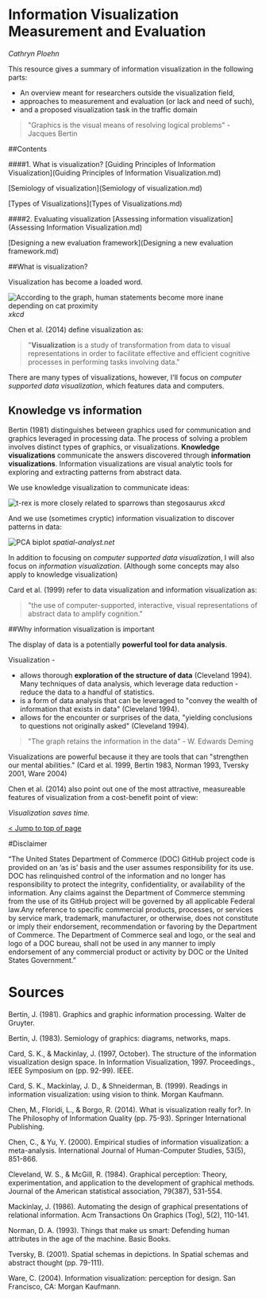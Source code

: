 Information Visualization Measurement and Evaluation
=======

_Cathryn Ploehn_

This resource gives a summary of information visualization in the following parts: 

- An overview meant for researchers outside the visualization field, 
- approaches to measurement and evaluation (or lack and need of such), 
- and a proposed visualization task in the traffic domain

> "Graphics is the visual means of resolving logical problems" - Jacques Bertin

##Contents

####1. What is visualization?
[Guiding Principles of Information Visualization](Guiding Principles of Information Visualization.md)

[Semiology of visualization](Semiology of visualization.md)

[Types of Visualizations](Types of Visualizations.md)

####2. Evaluating visualization
[Assessing information visualization](Assessing Information Visualization.md)

[Designing a new evaluation framework](Designing a new evaluation framework.md)

##What is visualization?

Visualization has become a loaded word. 

![According to the graph, human statements become more inane depending on cat proximity](/images/cat_proximity.png) _xkcd_

Chen et al. (2014) define visualization as:

> "__Visualization__ is a study of transformation from data to visual representations in order to facilitate effective and efficient cognitive processes in performing tasks involving data."

There are many types of visualizations, however, I'll focus on _computer supported data visualization_, which features data and computers. 

## Knowledge vs information 

Bertin (1981) distinguishes between graphics used for communication and graphics leveraged in processing data. The process of solving a problem involves distinct types of graphics, or visualizations. __Knowledge visualizations__ communicate the answers discovered through __information visualizations__. Information visualizations are visual analytic tools for exploring and extracting patterns from abstract data. 

We use knowledge visualization to communicate ideas:

![t-rex is more closely related to sparrows than stegosaurus](/images/birds_and_dinosaurs.png) _xkcd_

And we use (sometimes cryptic) information visualization to discover patterns in data:

![PCA biplot](/images/Fig_PCA_biplot.jpg) _spatial-analyst.net_

In addition to focusing on _computer supported data visualization_, I will also focus on _information visualization_. (Although some concepts may also apply to knowledge visualization)

Card et al. (1999) refer to data visualization and information visualization as:

> "the use of computer-supported, interactive, visual representations of abstract data to amplify cognition."

##Why information visualization is important

The display of data is a potentially __powerful tool for data analysis__. 

Visualization \-
- allows thorough __exploration of the structure of data__ (Cleveland 1994). Many techniques of data analysis, which leverage data reduction - reduce the data to a handful of statistics. 
- is a form of data analysis that can be leveraged to "convey the wealth of information that exists in data" (Cleveland 1994). 
- allows for the encounter or surprises of the data, "yielding conclusions to questions not originally asked" (Cleveland 1994). 

> "The graph retains the information in the data" - W. Edwards Deming 

Visualizations are powerful because it they are tools that can "strengthen our mental abilities." (Card et al. 1999, Bertin 1983, Norman 1993, Tversky 2001, Ware 2004)

Chen et al. (2014) also point out one of the most attractive, measureable features of visualization from a cost-benefit point of view:

_Visualization saves time._ 

[< Jump to top of page](README.md)

#Disclaimer

“The United States Department of Commerce (DOC) GitHub project code is provided on an ‘as is’ basis and the user assumes responsibility for its use. DOC has relinquished control of the information and no longer has responsibility to protect the integrity, confidentiality, or availability of the information. Any claims against the Department of Commerce stemming from the use of its GitHub project will be governed by all applicable Federal law.Any reference to specific commercial products, processes, or services by service mark, trademark, manufacturer, or otherwise, does not constitute or imply their endorsement, recommendation or favoring by the Department of Commerce. The Department of Commerce seal and logo, or the seal and logo of a DOC bureau, shall not be used in any manner to imply endorsement of any commercial product or activity by DOC or the United States Government.”

# Sources

Bertin, J. (1981). Graphics and graphic information processing. Walter de Gruyter.

Bertin, J. (1983). Semiology of graphics: diagrams, networks, maps.

Card, S. K., & Mackinlay, J. (1997, October). The structure of the information visualization design space. In Information Visualization, 1997. Proceedings., IEEE Symposium on (pp. 92-99). IEEE.

Card, S. K., Mackinlay, J. D., & Shneiderman, B. (1999). Readings in information visualization: using vision to think. Morgan Kaufmann.

Chen, M., Floridi, L., & Borgo, R. (2014). What is visualization really for?. In The Philosophy of Information Quality (pp. 75-93). Springer International Publishing.

Chen, C., & Yu, Y. (2000). Empirical studies of information visualization: a meta-analysis. International Journal of Human-Computer Studies, 53(5), 851-866.

Cleveland, W. S., & McGill, R. (1984). Graphical perception: Theory, experimentation, and application to the development of graphical methods. Journal of the American statistical association, 79(387), 531-554.

Mackinlay, J. (1986). Automating the design of graphical presentations of relational information. Acm Transactions On Graphics (Tog), 5(2), 110-141.

Norman, D. A. (1993). Things that make us smart: Defending human attributes in the age of the machine. Basic Books.

Tversky, B. (2001). Spatial schemas in depictions. In Spatial schemas and abstract thought (pp. 79-111).

Ware, C. (2004). Information visualization: perception for design. San Francisco, CA: Morgan Kaufmann.